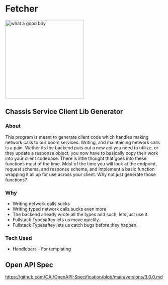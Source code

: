 # Fetcher
<img title="what a good boy" src="https://external-content.duckduckgo.com/iu/?u=http%3A%2F%2Fupload.wikimedia.org%2Fwikipedia%2Fcommons%2Fa%2Fa9%2FBearded_Collie.jpg&f=1&nofb=1&ipt=2a0d91e9f1a93764c1d7093fde17eeaa7cd9653df89b5e0b4d35e9f9ae7d3982&ipo=images" height="250px"></img>

## Chassis Service Client Lib Generator

### About

This program is meant to generate client code which handles making network calls to our boom services. Writing, and maintaining network calls is a pain. Wether its the backend puts out a new api you need to utilize, or they update a response object, you now have to basically copy their work into your client codebase. There is little thought that goes into these functions most of the time. Most of the time you will look at the endpoint, request schema, and response schema, and implement a basic function wrapping it all up for use across your client. Why not just generate those functions?

### Why

* Writing network calls sucks
* Writing typed network calls sucks even more
* The backend already wrote all the types and such, lets just use it.
* Fullstack Typesaftey lets us move quickly.
* Fullstack Typesaftey lets us catch bugs before they happen.

### Tech Used

* Handlebars - For templating

## Open API Spec

https://github.com/OAI/OpenAPI-Specification/blob/main/versions/3.0.0.md